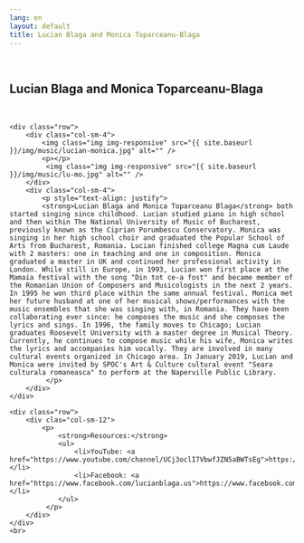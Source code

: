 ```yaml
---
lang: en
layout: default
title: Lucian Blaga and Monica Toparceanu-Blaga
---
```

<br>
<div class="container">
    <h2>Lucian Blaga and Monica Toparceanu-Blaga</h2>
    <br>

    <div class="row">
        <div class="col-sm-4">
            <img class="img img-responsive" src="{{ site.baseurl }}/img/music/lucian-monica.jpg" alt="" />
            <p></p>
             <img class="img img-responsive" src="{{ site.baseurl }}/img/music/lu-mo.jpg" alt="" />
        </div> 
        <div class="col-sm-4"> 
            <p style="text-align: justify">
            <strong>Lucian Blaga and Monica Toparceanu Blaga</strong> both started singing since childhood. Lucian studied piano in high school and then within The National University of Music of Bucharest, previously known as the Ciprian Porumbescu Conservatory. Monica was singing in her high school choir and graduated the Popular School of Arts from Bucharest, Romania. Lucian finished college Magna cum Laude with 2 masters: one in teaching and one in composition. Monica graduated a master in UK and continued her professional activity in London. While still in Europe, in 1993, Lucian won first place at the Mamaia festival with the song "Din tot ce-a fost" and became member of the Romanian Union of Composers and Musicologists in the next 2 years. In 1995 he won third place within the same annual festival. Monica met her future husband at one of her musical shows/performances with the music ensembles that she was singing with, in Romania. They have been collaborating ever since: he composes the music and she composes the lyrics and sings. In 1996, the family moves to Chicago; Lucian graduates Roosevelt University with a master degree in Musical Theory. Currently, he continues to compose music while his wife, Monica writes the lyrics and accompanies him vocally. They are involved in many cultural events organized in Chicago area. In January 2019, Lucian and Monica were invited by SPOC's Art & Culture cultural event "Seara culturala romaneasca" to perform at the Naperville Public Library. 
             </p>
        </div>
    </div>

    <div class="row">
        <div clas="col-sm-12">
            <p>
                <strong>Resources:</strong>
                <ul>
                    <li>YouTube: <a href="https://www.youtube.com/channel/UCj3oclI7VbwfJZN5aBWTsEg">https://www.youtube.com/channel/UCj3oclI7VbwfJZN5aBWTsEg</a></li>
                    <li>Facebook: <a href="https://www.facebook.com/lucianblaga.us">https://www.facebook.com/lucianblaga.us</a></li>
                </ul>
             </p>
        </div>
    </div>
    <br>   
</div>
<br>
<br>